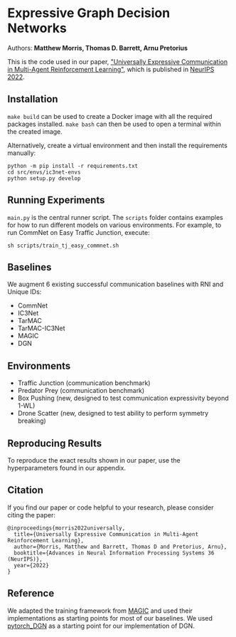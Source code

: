 # Expressive Graph Decision Networks
Authors: **Matthew Morris, Thomas D. Barrett, Arnu Pretorius**

This is the code used in our paper, ["Universally Expressive Communication in Multi-Agent Reinforcement Learning"](https://arxiv.org/abs/2206.06758), which is published in [NeurIPS 2022](https://nips.cc/Conferences/2022).

## Installation
`make build` can be used to create a Docker image
with all the required packages installed. `make bash`
can then be used to open a terminal within the created 
image.

Alternatively, create a virtual environment and then
install the requirements manually:

```
python -m pip install -r requirements.txt
cd src/envs/ic3net-envs
python setup.py develop
```

## Running Experiments
`main.py` is the central runner script. The `scripts`
folder contains examples for how to run different models
on various environments. For example, to run CommNet on
Easy Traffic Junction, execute:
```
sh scripts/train_tj_easy_commnet.sh
```

## Baselines
We augment 6 existing successful communication baselines with RNI and Unique IDs:
- CommNet
- IC3Net
- TarMAC
- TarMAC-IC3Net
- MAGIC
- DGN

## Environments
- Traffic Junction (communication benchmark)
- Predator Prey (communication benchmark)
- Box Pushing (new, designed to test communication expressivity beyond 1-WL)
- Drone Scatter (new, designed to test ability to perform symmetry breaking)

## Reproducing Results
To reproduce the exact results shown in our paper, use
the hyperparameters found in our appendix.

## Citation
If you find our paper or code helpful to your research, please consider citing the paper:
```
@inproceedings{morris2022universally,
  title={Universally Expressive Communication in Multi-Agent Reinforcement Learning},
  author={Morris, Matthew and Barrett, Thomas D and Pretorius, Arnu},
  booktitle={Advances in Neural Information Processing Systems 36 (NeurIPS)},
  year={2022}
}
```

## Reference
We adapted the training framework from [MAGIC](https://github.com/CORE-Robotics-Lab/MAGIC) and used their implementations as starting points for most of our baselines. We used [pytorch_DGN](https://github.com/jiechuanjiang/pytorch_DGN) as a starting point for our implementation of DGN.
